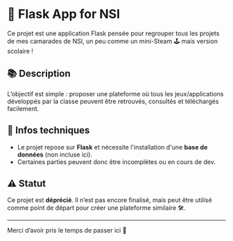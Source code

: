 # 🚀 Flask App for NSI

Ce projet est une application Flask pensée pour regrouper tous les projets de mes camarades de NSI, un peu comme un mini-Steam 🕹️ mais version scolaire !

## 📚 Description

L’objectif est simple : proposer une plateforme où tous les jeux/applications développés par la classe peuvent être retrouvés, consultés et téléchargés facilement.

## 🔧 Infos techniques

- Le projet repose sur **Flask** et nécessite l'installation d'une **base de données** (non incluse ici).
- Certaines parties peuvent donc être incomplètes ou en cours de dev.

## ⚠️ Statut

Ce projet est **déprécié**. Il n’est pas encore finalisé, mais peut être utilisé comme point de départ pour créer une plateforme similaire 🛠️.

---

Merci d’avoir pris le temps de passer ici 🙌
